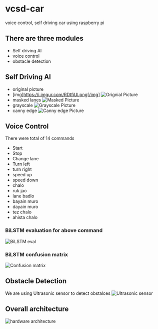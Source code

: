 # vcsd-car
voice control, self driving car using raspberry pi
## There are three modules
- Self driving AI
- voice control
- obstacle detection

## Self Driving AI
- original picture
- [img]https://i.imgur.com/RDtfiUl.png[/img]
  ![Orignial Picture](https://imgur.com/RDtfiUl)
- masked lanes
  ![Masked Picture](https://imgur.com/hYQteWN)
- grayscale
  ![Grayscale Picture](https://imgur.com/s12hP6e)
- canny edge
  ![Canny edge Picture](https://imgur.com/C5SDS9D)

## Voice Control
There were total of 14 commands
- Start
- Stop
- Change lane
- Turn left
- turn right
- speed up
- speed down
- chalo
- ruk jao
- lane badlo
- bayain muro
- dayain muro
- tez chalo
- ahista chalo

### BiLSTM evaluation for above command
![BiLSTM eval](https://imgur.com/e1OQ1NV)
### BiLSTM confusion matrix
![Confusion matrix](https://imgur.com/cTdKmre)

## Obstacle Detection
We are using Ultrasonic sensor to detect obstalces
![Ultrasonic sensor](https://imgur.com/FPdrN3f)

## Overall architecture
![hardware architecture](https://imgur.com/SfQBGNq)

